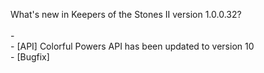 What's new in Keepers of the Stones II version 1.0.0.32?<br />
<br />- 
<br />- [API] Colorful Powers API has been updated to version 10
<br />- [Bugfix] 